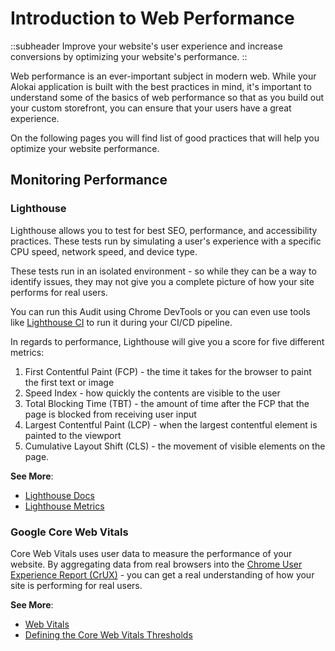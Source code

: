 # Introduction to Web Performance
::subheader
Improve your website's user experience and increase conversions by optimizing your website's performance.
::

Web performance is an ever-important subject in modern web. While your Alokai application is built with the best practices in mind, it's important to understand some of the basics of web performance so that as you build out your custom storefront, you can ensure that your users have a great experience.

On the following pages you will find list of good practices that will help you optimize your website performance.

## Monitoring Performance

### Lighthouse

Lighthouse allows you to test for best SEO, performance, and accessibility practices. These tests run by simulating a user's experience with a specific CPU speed, network speed, and device type. 

These tests run in an isolated environment - so while they can be a way to identify issues, they may not give you a complete picture of how your site performs for real users. 

You can run this Audit using Chrome DevTools or you can even use tools like [Lighthouse CI](https://github.com/GoogleChrome/lighthouse-ci) to run it during your CI/CD pipeline.

In regards to performance, Lighthouse will give you a score for five different metrics:

1. First Contentful Paint (FCP) - the time it takes for the browser to paint the first text or image
3. Speed Index - how quickly the contents are visible to the user
4. Total Blocking Time (TBT) - the amount of time after the FCP that the page is blocked from receiving user input
5. Largest Contentful Paint (LCP) - when the largest contentful element is painted to the viewport
6. Cumulative Layout Shift (CLS) - the movement of visible elements on the page.

**See More**:
- [Lighthouse Docs](https://developer.chrome.com/docs/lighthouse/overview)
- [Lighthouse Metrics](https://developer.chrome.com/docs/lighthouse/performance/first-contentful-paint)

### Google Core Web Vitals

Core Web Vitals uses user data to measure the performance of your website. By aggregating data from real browsers into the [Chrome User Experience Report (CrUX)](https://developer.chrome.com/docs/crux) - you can get a real understanding of how your site is performing for real users.


**See More**:
- [Web Vitals](https://web.dev/articles/vitals)
- [Defining the Core Web Vitals Thresholds](https://web.dev/articles/defining-core-web-vitals-thresholds)





